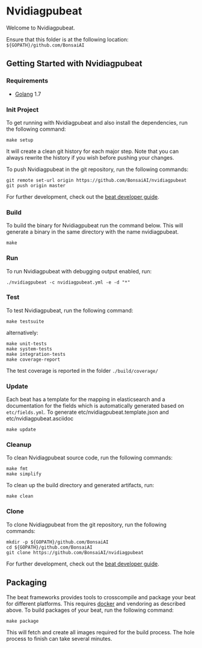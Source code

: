 # Nvidiagpubeat

Welcome to Nvidiagpubeat.

Ensure that this folder is at the following location:
`${GOPATH}/github.com/BonsaiAI`

## Getting Started with Nvidiagpubeat

### Requirements

* [Golang](https://golang.org/dl/) 1.7

### Init Project
To get running with Nvidiagpubeat and also install the
dependencies, run the following command:

```
make setup
```

It will create a clean git history for each major step. Note that you can always rewrite the history if you wish before pushing your changes.

To push Nvidiagpubeat in the git repository, run the following commands:

```
git remote set-url origin https://github.com/BonsaiAI/nvidiagpubeat
git push origin master
```

For further development, check out the [beat developer guide](https://www.elastic.co/guide/en/beats/libbeat/current/new-beat.html).

### Build

To build the binary for Nvidiagpubeat run the command below. This will generate a binary
in the same directory with the name nvidiagpubeat.

```
make
```


### Run

To run Nvidiagpubeat with debugging output enabled, run:

```
./nvidiagpubeat -c nvidiagpubeat.yml -e -d "*"
```


### Test

To test Nvidiagpubeat, run the following command:

```
make testsuite
```

alternatively:
```
make unit-tests
make system-tests
make integration-tests
make coverage-report
```

The test coverage is reported in the folder `./build/coverage/`

### Update

Each beat has a template for the mapping in elasticsearch and a documentation for the fields
which is automatically generated based on `etc/fields.yml`.
To generate etc/nvidiagpubeat.template.json and etc/nvidiagpubeat.asciidoc

```
make update
```


### Cleanup

To clean  Nvidiagpubeat source code, run the following commands:

```
make fmt
make simplify
```

To clean up the build directory and generated artifacts, run:

```
make clean
```


### Clone

To clone Nvidiagpubeat from the git repository, run the following commands:

```
mkdir -p ${GOPATH}/github.com/BonsaiAI
cd ${GOPATH}/github.com/BonsaiAI
git clone https://github.com/BonsaiAI/nvidiagpubeat
```


For further development, check out the [beat developer guide](https://www.elastic.co/guide/en/beats/libbeat/current/new-beat.html).


## Packaging

The beat frameworks provides tools to crosscompile and package your beat for different platforms. This requires [docker](https://www.docker.com/) and vendoring as described above. To build packages of your beat, run the following command:

```
make package
```

This will fetch and create all images required for the build process. The hole process to finish can take several minutes.
